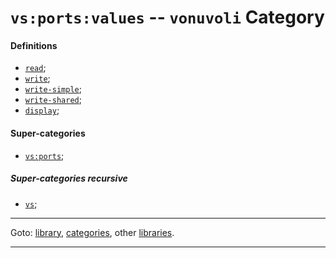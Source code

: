 

<a id='category__vonuvoli__vs_3a_ports_3a_values'></a>

# `vs:ports:values` -- `vonuvoli` Category


<a id='category__vonuvoli__vs_3a_ports_3a_values__definitions'></a>

#### Definitions

 * [`read`](../../r7rs/definitions/read.md#definition__r7rs__read);
 * [`write`](../../r7rs/definitions/write.md#definition__r7rs__write);
 * [`write-simple`](../../r7rs/definitions/write-simple.md#definition__r7rs__write-simple);
 * [`write-shared`](../../r7rs/definitions/write-shared.md#definition__r7rs__write-shared);
 * [`display`](../../r7rs/definitions/display.md#definition__r7rs__display);


<a id='category__vonuvoli__vs_3a_ports_3a_values__super-categories'></a>

#### Super-categories

 * [`vs:ports`](../../vonuvoli/categories/vs_3a_ports.md#category__vonuvoli__vs_3a_ports);


<a id='category__vonuvoli__vs_3a_ports_3a_values__super-categories-recursive'></a>

##### Super-categories recursive

 * [`vs`](../../vonuvoli/categories/vs.md#category__vonuvoli__vs);

----

Goto: [library](../../vonuvoli/_index.md#library__vonuvoli), [categories](../../vonuvoli/categories/_index.md#toc__vonuvoli__categories), other [libraries](../../_libraries.md#toc__libraries).

----

